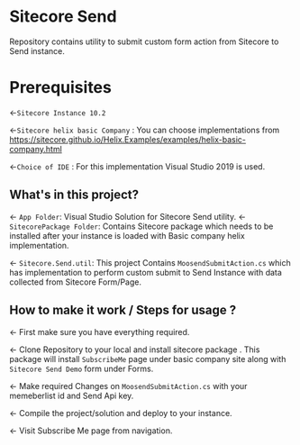 # Sitecore Send
Repository contains utility to submit custom form action from Sitecore to Send instance.

# Prerequisites
←`Sitecore Instance 10.2`

←`Sitecore helix basic Company` : You can choose implementations from https://sitecore.github.io/Helix.Examples/examples/helix-basic-company.html

←`Choice of IDE` : For this implementation Visual Studio 2019 is used.

## What's in this project?

← `App Folder`: Visual Studio Solution for Sitecore Send utility.
← `SitecorePackage Folder`: Contains Sitecore package which needs to be installed after your instance is loaded with Basic company helix implementation.

← `Sitecore.Send.util`: This project Contains `MoosendSubmitAction.cs` which has implementation to perform custom submit to Send Instance with data collected from Sitecore Form/Page.

## How to make it work / Steps for usage ?

← First make sure you have everything required.

← Clone Repository to your local and install sitecore package . This package will install `SubscribeMe` page under basic company site along with `Sitecore Send Demo` form under Forms.

← Make required Changes on `MoosendSubmitAction.cs` with your memeberlist id and Send Api key.

← Compile the project/solution and deploy to your instance.

← Visit Subscribe Me page from navigation.




